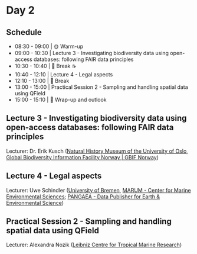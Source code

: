 # Day 2

## Schedule

* 08:30 - 09:00 | :sun_with_face: Warm-up
* 09:00 - 10:30 | Lecture 3 - Investigating biodiversity data using open-access databases: following FAIR data principles
* 10:30 - 10:40 | :tea: Break :coffee:
* 10:40 - 12:10 | Lecture 4 - Legal aspects
* 12:10 - 13:00 | :fork_and_knife: Break
* 13:00 - 15:00 | Practical Session 2 - Sampling and handling spatial data using QField
* 15:00 - 15:10 | 📌 Wrap-up and outlook

## Lecture 3 - Investigating biodiversity data using open-access databases: following FAIR data principles

Lecturer: Dr. Erik Kusch ([Natural History Museum of the University of Oslo](https://www.nhm.uio.no/english/), [Global Biodiversity Information Facility Norway | GBIF Norway](https://www.gbif.org/country/NO/summary))

## Lecture 4 - Legal aspects

Lecturer: Uwe Schindler ([University of Bremen](https://www.uni-bremen.de/en/), [MARUM - Center for Marine Environmental Sciences](https://www.marum.de/en/index.html); [PANGAEA - Data Publisher for Earth & Environmental Science](https://pangaea.de/))

## Practical Session 2 - Sampling and handling spatial data using QField

Lecturer: Alexandra Nozik ([Leibniz Centre for Tropical Marine Research](https://www.leibniz-zmt.de/de/))

